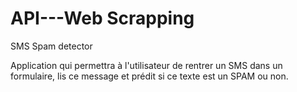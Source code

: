 # API---Web Scrapping

SMS Spam detector

Application qui permettra à l'utilisateur de rentrer un SMS dans un formulaire, lis ce message et prédit si ce texte est un SPAM ou non.
